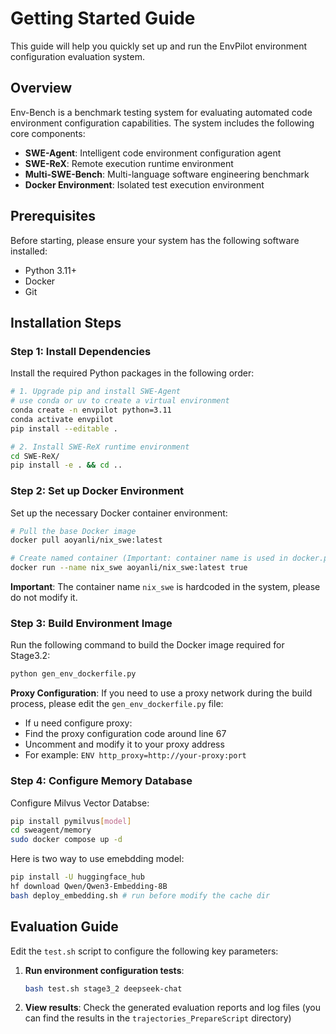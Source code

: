 # Getting Started Guide

This guide will help you quickly set up and run the EnvPilot environment configuration evaluation system.

## Overview

Env-Bench is a benchmark testing system for evaluating automated code environment configuration capabilities. The system includes the following core components:

-   **SWE-Agent**: Intelligent code environment configuration agent
-   **SWE-ReX**: Remote execution runtime environment
-   **Multi-SWE-Bench**: Multi-language software engineering benchmark
-   **Docker Environment**: Isolated test execution environment

## Prerequisites

Before starting, please ensure your system has the following software installed:

-   Python 3.11+
-   Docker
-   Git

## Installation Steps

### Step 1: Install Dependencies

Install the required Python packages in the following order:

```bash
# 1. Upgrade pip and install SWE-Agent
# use conda or uv to create a virtual environment
conda create -n envpilot python=3.11
conda activate envpilot
pip install --editable .

# 2. Install SWE-ReX runtime environment
cd SWE-ReX/
pip install -e . && cd ..
```

### Step 2: Set up Docker Environment

Set up the necessary Docker container environment:

```bash
# Pull the base Docker image
docker pull aoyanli/nix_swe:latest

# Create named container (Important: container name is used in docker.py)
docker run --name nix_swe aoyanli/nix_swe:latest true
```

**Important**: The container name `nix_swe` is hardcoded in the system, please do not modify it.

### Step 3: Build Environment Image

Run the following command to build the Docker image required for Stage3.2:

```bash
python gen_env_dockerfile.py
```

**Proxy Configuration**: If you need to use a proxy network during the build process, please edit the `gen_env_dockerfile.py` file:

-   If u need configure proxy:
-   Find the proxy configuration code around line 67
-   Uncomment and modify it to your proxy address
-   For example: `ENV http_proxy=http://your-proxy:port`

### Step 4: Configure Memory Database

Configure Milvus Vector Databse:

```bash
pip install pymilvus[model]
cd sweagent/memory
sudo docker compose up -d
```

Here is two way to use emebdding model:

```bash
pip install -U huggingface_hub
hf download Qwen/Qwen3-Embedding-8B
bash deploy_embedding.sh # run before modify the cache dir
```

## Evaluation Guide

Edit the `test.sh` script to configure the following key parameters:

1. **Run environment configuration tests**:

    ```bash
    bash test.sh stage3_2 deepseek-chat
    ```

2. **View results**: Check the generated evaluation reports and log files (you can find the results in the `trajectories_PrepareScript` directory)
